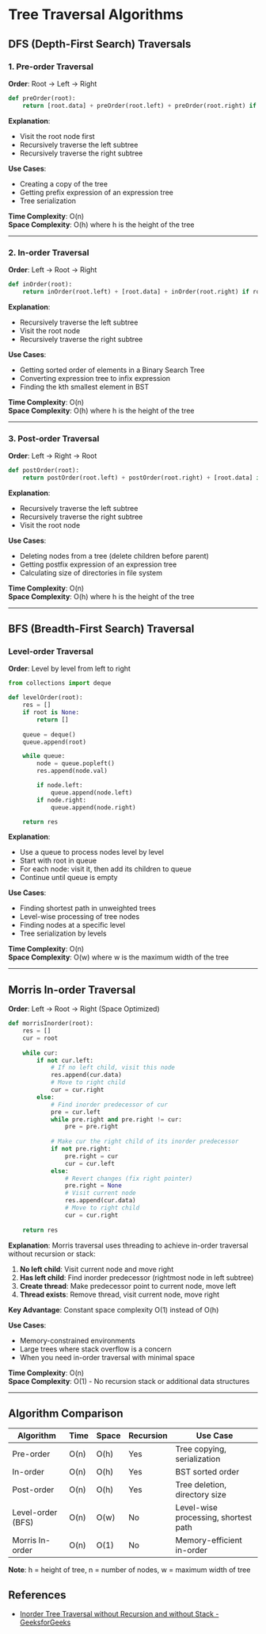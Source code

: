 # Tree Traversal Algorithms

## DFS (Depth-First Search) Traversals

### 1. Pre-order Traversal
**Order**: Root → Left → Right

```python
def preOrder(root):
    return [root.data] + preOrder(root.left) + preOrder(root.right) if root else []
```

**Explanation**: 
- Visit the root node first
- Recursively traverse the left subtree
- Recursively traverse the right subtree

**Use Cases**: 
- Creating a copy of the tree
- Getting prefix expression of an expression tree
- Tree serialization

**Time Complexity**: O(n)  
**Space Complexity**: O(h) where h is the height of the tree

---

### 2. In-order Traversal
**Order**: Left → Root → Right

```python
def inOrder(root):
    return inOrder(root.left) + [root.data] + inOrder(root.right) if root else []
```

**Explanation**:
- Recursively traverse the left subtree
- Visit the root node
- Recursively traverse the right subtree

**Use Cases**:
- Getting sorted order of elements in a Binary Search Tree
- Converting expression tree to infix expression
- Finding the kth smallest element in BST

**Time Complexity**: O(n)  
**Space Complexity**: O(h) where h is the height of the tree

---

### 3. Post-order Traversal
**Order**: Left → Right → Root

```python
def postOrder(root):
    return postOrder(root.left) + postOrder(root.right) + [root.data] if root else []
```

**Explanation**:
- Recursively traverse the left subtree
- Recursively traverse the right subtree
- Visit the root node

**Use Cases**:
- Deleting nodes from a tree (delete children before parent)
- Getting postfix expression of an expression tree
- Calculating size of directories in file system

**Time Complexity**: O(n)  
**Space Complexity**: O(h) where h is the height of the tree

---

## BFS (Breadth-First Search) Traversal

### Level-order Traversal
**Order**: Level by level from left to right

```python
from collections import deque

def levelOrder(root):
    res = []
    if root is None:
        return []
    
    queue = deque()
    queue.append(root)

    while queue:
        node = queue.popleft()
        res.append(node.val)

        if node.left:
            queue.append(node.left)
        if node.right:
            queue.append(node.right)

    return res
```

**Explanation**:
- Use a queue to process nodes level by level
- Start with root in queue
- For each node: visit it, then add its children to queue
- Continue until queue is empty

**Use Cases**:
- Finding shortest path in unweighted trees
- Level-wise processing of tree nodes
- Finding nodes at a specific level
- Tree serialization by levels

**Time Complexity**: O(n)  
**Space Complexity**: O(w) where w is the maximum width of the tree

---

## Morris In-order Traversal
**Order**: Left → Root → Right (Space Optimized)

```python
def morrisInorder(root):
    res = []
    cur = root
    
    while cur:
        if not cur.left:
            # If no left child, visit this node
            res.append(cur.data)
            # Move to right child
            cur = cur.right
        else:
            # Find inorder predecessor of cur
            pre = cur.left
            while pre.right and pre.right != cur:
                pre = pre.right
            
            # Make cur the right child of its inorder predecessor
            if not pre.right:
                pre.right = cur
                cur = cur.left
            else:
                # Revert changes (fix right pointer)
                pre.right = None
                # Visit current node
                res.append(cur.data)
                # Move to right child
                cur = cur.right
    
    return res
```

**Explanation**:
Morris traversal uses threading to achieve in-order traversal without recursion or stack:

1. **No left child**: Visit current node and move right
2. **Has left child**: Find inorder predecessor (rightmost node in left subtree)
3. **Create thread**: Make predecessor point to current node, move left
4. **Thread exists**: Remove thread, visit current node, move right

**Key Advantage**: Constant space complexity O(1) instead of O(h)

**Use Cases**:
- Memory-constrained environments
- Large trees where stack overflow is a concern
- When you need in-order traversal with minimal space

**Time Complexity**: O(n)  
**Space Complexity**: O(1) - No recursion stack or additional data structures

---

## Algorithm Comparison

| Algorithm | Time | Space | Recursion | Use Case |
|-----------|------|-------|-----------|----------|
| Pre-order | O(n) | O(h) | Yes | Tree copying, serialization |
| In-order | O(n) | O(h) | Yes | BST sorted order |
| Post-order | O(n) | O(h) | Yes | Tree deletion, directory size |
| Level-order (BFS) | O(n) | O(w) | No | Level-wise processing, shortest path |
| Morris In-order | O(n) | O(1) | No | Memory-efficient in-order |

**Note**: h = height of tree, n = number of nodes, w = maximum width of tree

## References

- [Inorder Tree Traversal without Recursion and without Stack - GeeksforGeeks](https://www.geeksforgeeks.org/dsa/inorder-tree-traversal-without-recursion-and-without-stack/)
